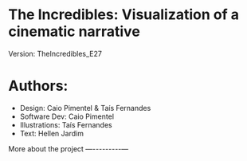 The Incredibles: Visualization of a cinematic narrative
=========================

Version: TheIncredibles_E27

# Authors:
- Design: Caio Pimentel & Taís Fernandes
- Software Dev: Caio Pimentel
- Illustrations: Taís Fernandes
- Text: Hellen Jardim

More about the project
—---------—
